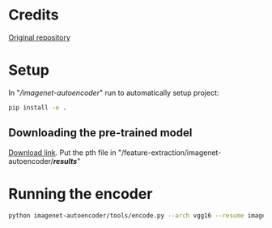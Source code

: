 # Credits
[Original repository](https://github.com/Horizon2333/imagenet-autoencoder?tab=readme-ov-file#install)

# Setup
In "_/imagenet-autoencoder_" run to automatically setup project:
```bash
pip install -e .
```

## Downloading the pre-trained model
[Download link](https://drive.google.com/file/d/1WwJiQ1kBcNCZ37F6PJ_0bIL0ZeU3_sV8/view). Put the pth file in "/feature-extraction/imagenet-autoencoder/**_results_**"

# Running the encoder
```bash
python imagenet-autoencoder/tools/encode.py --arch vgg16 --resume imagenet-autoencoder/results/imagenet-vgg16.pth --img_path imagenet-autoencoder/figs/reconstruction.jpg
```
